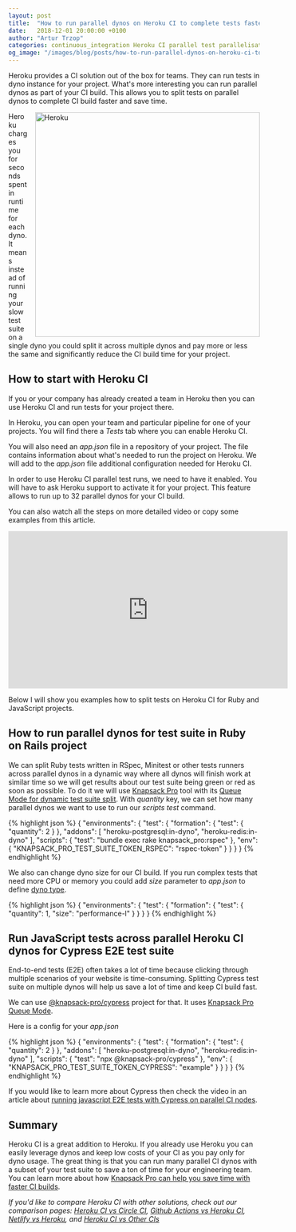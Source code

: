 ```yaml
---
layout: post
title:  "How to run parallel dynos on Heroku CI to complete tests faster"
date:   2018-12-01 20:00:00 +0100
author: "Artur Trzop"
categories: continuous_integration Heroku CI parallel test parallelisation Ruby RSpec Minitest Javascript Cypress
og_image: "/images/blog/posts/how-to-run-parallel-dynos-on-heroku-ci-to-complete-tests-faster/heroku.jpg"
---
```


Heroku provides a CI solution out of the box for teams. They can run tests in dyno instance for your project. What's more interesting you can run parallel dynos as part of your CI build. This allows you to split tests on parallel dynos to complete CI build faster and save time.

<img src="/images/blog/posts/how-to-run-parallel-dynos-on-heroku-ci-to-complete-tests-faster/heroku.jpg" style="width:450px;margin-left: 15px;float:right;" alt="Heroku" />

Heroku charges you for seconds spent in runtime for each dyno. It means instead of running your slow test suite on a single dyno you could split it across multiple dynos and pay more or less the same and significantly reduce the CI build time for your project.

## How to start with Heroku CI

If you or your company has already created a team in Heroku then you can use Heroku CI and run tests for your project there.

In Heroku, you can open your team and particular pipeline for one of your projects. You will find there a <i>Tests</i> tab where you can enable Heroku CI.

You will also need an <i>app.json</i> file in a repository of your project. The file contains information about what's needed to run the project on Heroku. We will add to the <i>app.json</i> file additional configuration needed for Heroku CI.

In order to use Heroku CI parallel test runs, we need to have it enabled. You will have to ask Heroku support to activate it for your project. This feature allows to run up to 32 parallel dynos for your CI build.

You can also watch all the steps on more detailed video or copy some examples from this article.

<iframe width="560" height="315" src="https://www.youtube.com/embed/4lJVzdA11OQ" frameborder="0" allow="accelerometer; autoplay; encrypted-media; gyroscope; picture-in-picture" allowfullscreen></iframe>

Below I will show you examples how to split tests on Heroku CI for Ruby and JavaScript projects.

## How to run parallel dynos for test suite in Ruby on Rails project

We can split Ruby tests written in RSpec, Minitest or other tests runners across parallel dynos in a dynamic way where all dynos will finish work at similar time so we will get results about our test suite being green or red as soon as possible. To do it we will use [Knapsack Pro](https://knapsackpro.com?utm_source=docs_knapsackpro&utm_medium=blog_post&utm_campaign=how-to-run-parallel-dynos-on-heroku-ci-to-complete-tests-faster) tool with its [Queue Mode for dynamic test suite split](https://youtu.be/hUEB1XDKEFY). With <i>quantity</i> key, we can set how many parallel dynos we want to use to run our <i>scripts test</i> command.

{% highlight json %}
{
  "environments": {
    "test": {
      "formation": {
        "test": {
          "quantity": 2
        }
      },
      "addons": [
        "heroku-postgresql:in-dyno",
        "heroku-redis:in-dyno"
      ],
      "scripts": {
        "test": "bundle exec rake knapsack_pro:rspec"
      },
      "env": {
        "KNAPSACK_PRO_TEST_SUITE_TOKEN_RSPEC": "rspec-token"
      }
    }
  }
}
{% endhighlight %}

We also can change dyno size for our CI build. If you run complex tests that need more CPU or memory you could add <i>size</i> parameter to <i>app.json</i> to define [dyno type](https://devcenter.heroku.com/articles/dyno-types).

{% highlight json %}
{
  "environments": {
    "test": {
      "formation": {
        "test": {
          "quantity": 1,
          "size": "performance-l"
        }
      }
   }
}
{% endhighlight %}

## Run JavaScript tests across parallel Heroku CI dynos for Cypress E2E test suite

End-to-end tests (E2E) often takes a lot of time because clicking through multiple scenarios of your website is time-consuming. Splitting Cypress test suite on multiple dynos will help us save a lot of time and keep CI build fast.

We can use [@knapsack-pro/cypress](https://github.com/KnapsackPro/knapsack-pro-cypress) project for that. It uses [Knapsack Pro Queue Mode](https://knapsackpro.com?utm_source=docs_knapsackpro&utm_medium=blog_post&utm_campaign=how-to-run-parallel-dynos-on-heroku-ci-to-complete-tests-faster).

Here is a config for your <i>app.json</i>

{% highlight json %}
{
  "environments": {
    "test": {
      "formation": {
        "test": {
          "quantity": 2
        }
      },
      "addons": [
        "heroku-postgresql:in-dyno",
        "heroku-redis:in-dyno"
      ],
      "scripts": {
        "test": "npx @knapsack-pro/cypress"
      },
      "env": {
        "KNAPSACK_PRO_TEST_SUITE_TOKEN_CYPRESS": "example"
      }
    }
  }
}
{% endhighlight %}

If you would like to learn more about Cypress then check the video in an article about [running javascript E2E tests with Cypress on parallel CI nodes](/2018/run-javascript-e2e-tests-faster-with-cypress-on-parallel-ci-nodes).

## Summary

Heroku CI is a great addition to Heroku. If you already use Heroku you can easily leverage dynos and keep low costs of your CI as you pay only for dyno usage. The great thing is that you can run many parallel CI dynos with a subset of your test suite to save a ton of time for your engineering team. You can learn more about how [Knapsack Pro can help you save time with faster CI builds](https://knapsackpro.com?utm_source=docs_knapsackpro&utm_medium=blog_post&utm_campaign=how-to-run-parallel-dynos-on-heroku-ci-to-complete-tests-faster).

<i>If you'd like to compare Heroku CI with other solutions, check out our comparison pages: [Heroku CI vs Circle CI](https://knapsackpro.com/ci_comparisons/heroku-ci/vs/circle-ci?utm_source=docs_knapsackpro&utm_medium=blog_post&utm_campaign=how-to-run-parallel-dynos-on-heroku-ci-to-complete-tests-faster), [Github Actions vs Heroku CI](https://knapsackpro.com/ci_comparisons/github-actions/vs/heroku-ci?utm_source=docs_knapsackpro&utm_medium=blog_post&utm_campaign=how-to-run-parallel-dynos-on-heroku-ci-to-complete-tests-faster), [Netlify vs Heroku](https://knapsackpro.com/ci_comparisons/netlify-build/vs/heroku-ci?utm_source=docs_knapsackpro&utm_medium=blog_post&utm_campaign=how-to-run-parallel-dynos-on-heroku-ci-to-complete-tests-faster), and [Heroku CI vs Other CIs](https://knapsackpro.com/ci_comparisons/?utm_source=docs_knapsackpro&utm_medium=blog_post&utm_campaign=how-to-run-parallel-dynos-on-heroku-ci-to-complete-tests-faster#heroku-ci)</i>

